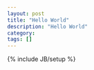 ```yaml
---
layout: post
title: "Hello World"
description: "Hello World"
category: 
tags: []
---
```

{% include JB/setup %}
